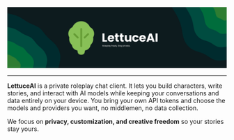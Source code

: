 <div align="center">
    <img src="./LettuceAI-banner.png" alt="LettuceAI" />
</div>

---

**LettuceAI** is a private roleplay chat client. It lets you build characters, write stories, and interact with AI models while keeping your conversations and data entirely on your device. You bring your own API tokens and choose the models and providers you want, no middlemen, no data collection.

We focus on **privacy, customization, and creative freedom** so your stories stay yours.
